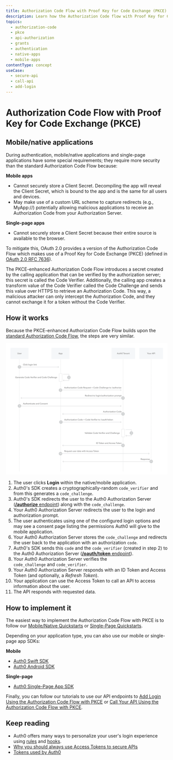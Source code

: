 ```yaml
---
title: Authorization Code Flow with Proof Key for Code Exchange (PKCE)
description: Learn how the Authorization Code flow with Proof Key for Code Exchange (PKCE) works and why you should use it for native and mobile apps.
topics:
  - authorization-code
  - pkce
  - api-authorization
  - grants
  - authentication
  - native-apps
  - mobile-apps
contentType: concept
useCase:
  - secure-api
  - call-api
  - add-login
---
```

# Authorization Code Flow with Proof Key for Code Exchange (PKCE)

## Mobile/native applications

During authentication, mobile/native applications and single-page applications have some special requirements; they require more security than the standard Authorization Code Flow because:

**Mobile apps**

* Cannot securely store a Client Secret. Decompiling the app will reveal the Client Secret, which is bound to the app and is the same for all users and devices.
* May make use of a custom URL scheme to capture redirects (e.g., MyApp://) potentially allowing malicious applications to receive an Authorization Code from your Authorization Server.

**Single-page apps**

* Cannot securely store a Client Secret because their entire source is available to the browser.

To mitigate this, OAuth 2.0 provides a version of the Authorization Code Flow which makes use of a Proof Key for Code Exchange (PKCE) (defined in [OAuth 2.0 RFC 7636](https://tools.ietf.org/html/rfc7636)). 

The PKCE-enhanced Authorization Code Flow introduces a secret created by the calling application that can be verified by the authorization server; this secret is called the Code Verifier. Additionally, the calling app creates a transform value of the Code Verifier called the Code Challenge and sends this value over HTTPS to retrieve an Authorization Code. This way, a malicious attacker can only intercept the Authorization Code, and they cannot exchange it for a token without the Code Verifier.

## How it works

Because the PKCE-enhanced Authorization Code Flow builds upon the [standard Authorization Code Flow](/flows/concepts/auth-code), the steps are very similar.

![Authorization Code Flow with PKCE Authentication Sequence](/media/articles/flows/concepts/auth-sequence-auth-code-pkce.png)

1. The user clicks **Login** within the native/mobile application.
2. Auth0's SDK creates a cryptographically-random `code_verifier` and from this generates a `code_challenge`.
3. Auth0's SDK redirects the user to the Auth0 Authorization Server ([**/authorize** endpoint](/api/authentication#authorization-code-grant-pkce-)) along with the `code_challenge`.
4. Your Auth0 Authorization Server redirects the user to the login and authorization prompt.
5. The user authenticates using one of the configured login options and may see a consent page listing the permissions Auth0 will give to the mobile application.
6. Your Auth0 Authorization Server stores the `code_challenge` and redirects the user back to the application with an authorization `code`.
7. Auth0's SDK sends this `code` and the `code_verifier` (created in step 2) to the Auth0 Authorization Server ([**/oauth/token** endpoint](/api/authentication?http#authorization-code-flow-with-pkce44)).
8. Your Auth0 Authorization Server verifies the `code_challenge` and `code_verifier`.
9. Your Auth0 Authorization Server responds with an ID Token and Access Token (and optionally, a <dfn data-key="refresh-token">Refresh Token</dfn>).
10. Your application can use the Access Token to call an API to access information about the user.
11. The API responds with requested data.


## How to implement it

The easiest way to implement the Authorization Code Flow with PKCE is to follow our [Mobile/Native Quickstarts](/quickstart/native) or [Single-Page Quickstarts](/quickstart/spa).

Depending on your application type, you can also use our mobile or single-page app SDKs:

**Mobile**

* [Auth0 Swift SDK](/libraries/auth0-swift)
* [Auth0 Android SDK](/libraries/auth0-android)

**Single-page**

* [Auth0 Single-Page App SDK](/libraries/auth0-spa-js)

Finally, you can follow our tutorials to use our API endpoints to [Add Login Using the Authorization Code Flow with PKCE](/flows/guides/auth-code-pkce/add-login-auth-code-pkce) or [Call Your API Using the Authorization Code Flow with PKCE](/flows/guides/auth-code-pkce/call-api-auth-code-pkce).

## Keep reading

- Auth0 offers many ways to personalize your user's login experience using [rules](/rules) and [hooks](/hooks).
- [Why you should always use Access Tokens to secure APIs](/api-auth/why-use-access-tokens-to-secure-apis)
- [Tokens used by Auth0](/tokens)
